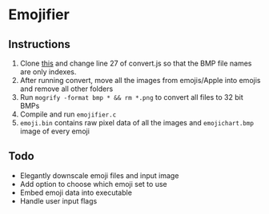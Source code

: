 # Emojifier
## Instructions
1. Clone [this](https://github.com/SmartBoy84/EmojiScraper) and change line 27 of convert.js so that the BMP file names are only indexes.
2. After running convert, move all the images from emojis/Apple into emojis and remove all other folders
3. Run `mogrify -format bmp * && rm *.png` to convert all files to 32 bit BMPs
4. Compile and run `emojifier.c`
5. `emoji.bin` contains raw pixel data of all the images and `emojichart.bmp` image of every emoji

## Todo
- Elegantly downscale emoji files and input image
- Add option to choose which emoji set to use
- Embed emoji data into executable
- Handle user input flags
